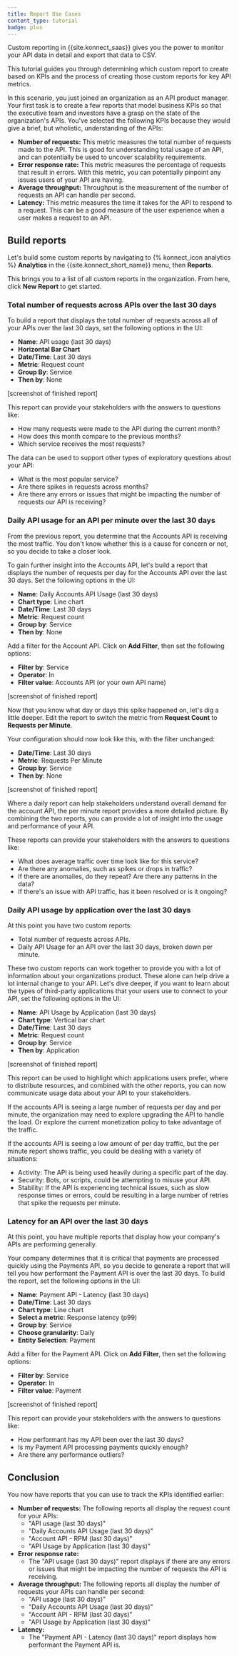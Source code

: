 ```yaml
---
title: Report Use Cases
content_type: tutorial
badge: plus
---
```


Custom reporting in {{site.konnect_saas}} gives you the power to monitor your API data in detail and export that data to CSV. 

This tutorial guides you through determining which custom report to create based on KPIs and the process of creating those custom reports for key API metrics. 

In this scenario, you just joined an organization as an API product manager. 
Your first task is to create a few reports that model business KPIs so that the executive team and investors have a grasp on the state of the organization's APIs. 
You've selected the following KPIs because they would give a brief, but wholistic, understanding of the APIs: 

* **Number of requests:** This metric measures the total number of requests made to the API. 
This is good for understanding total usage of an API, and can potentially be used to uncover scalability requirements. 
* **Error response rate:** This metric measures the percentage of requests that result in errors. 
With this metric, you can potentially pinpoint any issues users of your API are having. 
* **Average throughput:** Throughput is the measurement of the number of requests an API can handle per second. 
* **Latency:** This metric measures the time it takes for the API to respond to a request. 
This can be a good measure of the user experience when a user makes a request to an API.

## Build reports 

Let's build some custom reports by navigating to {% konnect_icon analytics %} **Analytics** in the {{site.konnect_short_name}} menu, then **Reports**.

This brings you to a list of all custom reports in the organization. From here, click **New Report** to get started.

### Total number of requests across APIs over the last 30 days

To build a report that displays the total number of requests across all of your APIs over the last 30 days, set the following options in the UI: 

* **Name**: API usage (last 30 days)
* **Horizontal Bar Chart**
* **Date/Time**: Last 30 days
* **Metric**: Request count
* **Group By**: Service
* **Then by**: None

[screenshot of finished report]

This report can provide your stakeholders with the answers to questions like:

* How many requests were made to the API during the current month? 
* How does this month compare to the previous months? 
* Which service receives the most requests?

The data can be used to support other types of exploratory questions about your API: 

* What is the most popular service? 
* Are there spikes in requests across months? 
* Are there any errors or issues that might be impacting the number of requests our API is receiving? 

### Daily API usage for an API per minute over the last 30 days

From the previous report, you determine that the Accounts API is receiving the most traffic. 
You don't know whether this is a cause for concern or not, so you decide to take a closer look.

To gain further insight into the Accounts API, let's build a report that displays the number of requests per day for the Accounts API over the last 30 days. 
Set the following options in the UI:

* **Name**: Daily Accounts API Usage (last 30 days)
* **Chart type**: Line chart
* **Date/Time**: Last 30 days
* **Metric**: Request count
* **Group by**: Service
* **Then by**: None

Add a filter for the Account API. Click on **Add Filter**, then set the following options:

* **Filter by**: Service
* **Operator**: In
* **Filter value**: Accounts API (or your own API name)

[screenshot of finished report]

Now that you know what day or days this spike happened on, let's dig a little deeper. 
Edit the report to switch the metric from **Request Count** to **Requests per Minute**.

Your configuration should now look like this, with the filter unchanged:

* **Date/Time**: Last 30 days
* **Metric**: Requests Per Minute
* **Group by**: Service
* **Then by**: None

[screenshot of finished report]

Where a daily report can help stakeholders understand overall demand for the account API, the per minute report provides a more detailed picture. 
By combining the two reports, you can provide a lot of insight into the usage and performance of your API. 

These reports can provide your stakeholders with the answers to questions like:

* What does average traffic over time look like for this service?
* Are there any anomalies, such as spikes or drops in traffic?
* If there are anomalies, do they repeat? Are there any patterns in the data?
* If there's an issue with API traffic, has it been resolved or is it ongoing?

### Daily API usage by application over the last 30 days

At this point you have two custom reports: 

* Total number of requests across APIs. 
* Daily API Usage for an API over the last 30 days, broken down per minute.

These two custom reports can work together to provide you with a lot of information about your organizations product. These alone can help drive a lot internal change to your API. Let's dive deeper, if you want to learn about the types of third-party applications that your users use to connect to your API, set the following options in the UI: 

* **Name**: API Usage by Application (last 30 days)
* **Chart type**: Vertical bar chart
* **Date/Time**: Last 30 days
* **Metric**: Request count
* **Group by**: Service
* **Then by**: Application

[screenshot of finished report]

This report can be used to highlight which applications users prefer, where to distribute resources, and combined with the other reports, you can now communicate usage data about your API to your stakeholders.

If the accounts API is seeing a large number of requests per day and per minute, the organization may need to explore upgrading the API to handle the load. Or explore the current monetization policy to take advantage of the traffic.

If the accounts API is seeing a low amount of per day traffic, but the per minute report shows traffic, you could be dealing with a variety of situations: 

* Activity: The API is being used heavily during a specific part of the day. 
* Security: Bots, or scripts, could be attempting to misuse your API. 
* Stability: If the API is experiencing technical issues, such as slow response times or errors, could be resulting in a large number of retries that spike the requests per minute. 



### Latency for an API over the last 30 days

At this point, you have multiple reports that display how your company's APIs are performing generally.

Your company determines that it is critical that payments are processed quickly using the Payments API, so you decide to generate a report that will tell you how performant the Payment API is over the last 30 days. To build the report, set the following options in the UI:

* **Name**: Payment API - Latency (last 30 days)
* **Date/Time**: Last 30 days
* **Chart type**: Line chart
* **Select a metric**: Response latency (p99)
* **Group by**: Service
* **Choose granularity**: Daily
* **Entity Selection**: Payment 

Add a filter for the Payment API. Click on **Add Filter**, then set the following options:
 
* **Filter by**: Service
* **Operator**: In
* **Filter value**: Payment

[screenshot of finished report]

This report can provide your stakeholders with the answers to questions like:

* How performant has my API been over the last 30 days?
* Is my Payment API processing payments quickly enough?
* Are there any performance outliers?

## Conclusion 

You now have reports that you can use to track the KPIs identified earlier:

* **Number of requests:** The following reports all display the request count for your APIs:
    * "API usage (last 30 days)"
    * "Daily Accounts API Usage (last 30 days)"
    * "Account API - RPM (last 30 days)"
    * "API Usage by Application (last 30 days)"
* **Error response rate:** 
    * The "API usage (last 30 days)" report displays if there are any errors or issues that might be impacting the number of requests the API is receiving.
* **Average throughput:** The following reports all display the number of requests your APIs can handle per second:
    * "API usage (last 30 days)"
    * "Daily Accounts API Usage (last 30 days)"
    * "Account API - RPM (last 30 days)"
    * "API Usage by Application (last 30 days)"
* **Latency:** 
    * The "Payment API - Latency (last 30 days)" report displays how performant the Payment API is.  
